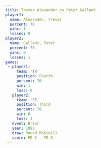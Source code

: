 ```yaml
---
title: Trevor Alexander vs Peter Gallant
player1:                 
  name: Alexander, Trevor
  percent: 76            
  wins: 1                
  losses: 0              
player2:                 
  name: Gallant, Peter   
  percent: 78            
  wins: 0                
  losses: 1              
games:
 - player1:          
     team: 'TR'      
     position: Fourth
     percent: 76     
     win: 1          
     loss: 0         
   player2:         
     team: 'PE'     
     position: Third
     percent: 78    
     win: 0         
     loss: 1        
   event: Brier        
   year: 1993          
   draw: Round Robin(1)
   score: PE 5 - TR 8  
---
```

